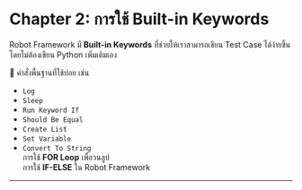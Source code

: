 Chapter 2: การใช้ Built-in Keywords
===============

Robot Framework มี **Built-in Keywords** ที่ช่วยให้เราสามารถเขียน Test Case ได้ง่ายขึ้น โดยไม่ต้องเขียน Python เพิ่มเติมเอง

📌 คำสั่งพื้นฐานที่ใช้บ่อย เช่น  

- `Log`  
- `Sleep`  
- `Run Keyword If`  
- `Should Be Equal`  
- `Create List`  
- `Set Variable`  
- `Convert To String`  
การใช้ **FOR Loop** เพื่อวนลูป  
การใช้ **IF-ELSE** ใน Robot Framework

---
